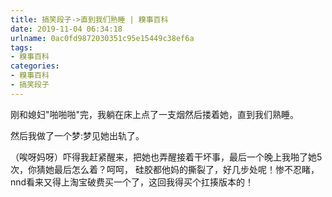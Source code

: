 ```yaml
---
title: 搞笑段子->直到我们熟睡 | 糗事百科
date: 2019-11-04 06:34:18
urlname: 0ac0fd9872030351c95e15449c38ef6a
tags: 
- 糗事百科
categories:
- 糗事百科
- 搞笑段子
---
```

刚和媳妇"啪啪啪"完，我躺在床上点了一支烟然后搂着她，直到我们熟睡。

然后我做了一个梦:梦见她出轨了。

（唉呀妈呀）吓得我赶紧醒来，把她也弄醒接着干坏事，最后一个晚上我啪了她5次，你猜她最后怎么着？呵呵， 硅胶都他妈的撕裂了，好几步处呢！惨不忍睹，nnd看来又得上淘宝破费买一个了，这回我得买个扛揍版本的！



